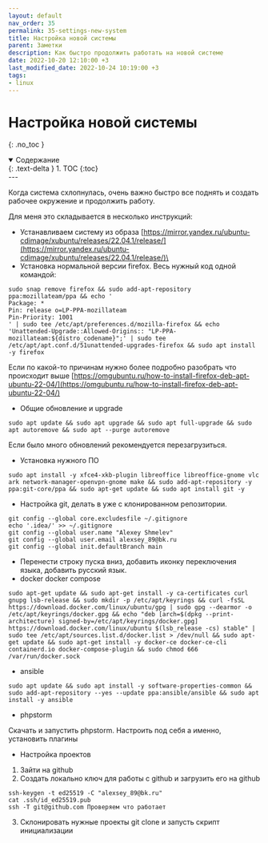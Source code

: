 ```yaml
---
layout: default
nav_order: 35
permalink: 35-settings-new-system
title: Настройка новой системы
parent: Заметки
description: Как быстро продолжить работать на новой системе 
date: 2022-10-20 12:10:00 +3
last_modified_date: 2022-10-24 10:19:00 +3
tags:
- linux
---
```


# Настройка новой системы
{: .no_toc }

<details open markdown="block">
  <summary>
    Содержание
  </summary>
  {: .text-delta }
1. TOC
{:toc}
</details>
---

Когда система схлопнулась, очень важно быстро все поднять и создать рабочее окружение и продолжить работу.

Для меня это складывается в несколько инструкций:

- Устанавливаем систему из образа [https://mirror.yandex.ru/ubuntu-cdimage/xubuntu/releases/22.04.1/release/](https://mirror.yandex.ru/ubuntu-cdimage/xubuntu/releases/22.04.1/release/)\
- Установка нормальной версии firefox. Весь нужный код одной командой:

```shell
sudo snap remove firefox && sudo add-apt-repository ppa:mozillateam/ppa && echo '
Package: *
Pin: release o=LP-PPA-mozillateam
Pin-Priority: 1001
' | sudo tee /etc/apt/preferences.d/mozilla-firefox && echo 'Unattended-Upgrade::Allowed-Origins:: "LP-PPA-mozillateam:${distro_codename}";' | sudo tee /etc/apt/apt.conf.d/51unattended-upgrades-firefox && sudo apt install -y firefox
```
Если по какой-то причинам нужно более подробно разобрать что происходит выше [https://omgubuntu.ru/how-to-install-firefox-deb-apt-ubuntu-22-04/](https://omgubuntu.ru/how-to-install-firefox-deb-apt-ubuntu-22-04/)

- Общие обновление и upgrade
```shell
sudo apt update && sudo apt upgrade && sudo apt full-upgrade && sudo apt autoremove && sudo apt --purge autoremove
```

Если было много обновлений рекомендуется перезагрузиться.

- Установка нужного ПО

```shell
sudo apt install -y xfce4-xkb-plugin libreoffice libreoffice-gnome vlc ark network-manager-openvpn-gnome make && sudo add-apt-repository -y ppa:git-core/ppa && sudo apt-get update && sudo apt install git -y
```

- Настройка git, делать в уже с клонированном репозитории.

```shell
git config --global core.excludesfile ~/.gitignore
echo '.idea/' >> ~/.gitignore
git config --global user.name "Alexey Shmelev"
git config --global user.email alexsey_89@bk.ru
git config --global init.defaultBranch main
```

- Перенести строку пуска вниз, добавить иконку переключения языка, добавить русский язык.
- docker docker compose

```shell
sudo apt-get update && sudo apt-get install -y ca-certificates curl gnupg lsb-release && sudo mkdir -p /etc/apt/keyrings && curl -fsSL https://download.docker.com/linux/ubuntu/gpg | sudo gpg --dearmor -o /etc/apt/keyrings/docker.gpg && echo "deb [arch=$(dpkg --print-architecture) signed-by=/etc/apt/keyrings/docker.gpg] https://download.docker.com/linux/ubuntu $(lsb_release -cs) stable" | sudo tee /etc/apt/sources.list.d/docker.list > /dev/null && sudo apt-get update && sudo apt-get install -y docker-ce docker-ce-cli containerd.io docker-compose-plugin && sudo chmod 666 /var/run/docker.sock
```

- ansible

```shell
sudo apt update && sudo apt install -y software-properties-common && sudo add-apt-repository --yes --update ppa:ansible/ansible && sudo apt install -y ansible
```

- phpstorm

Скачать и запустить phpstorm. Настроить под себя а именно, установить плагины

- Настройка проектов

1. Зайти на github
2. Создать локально ключ для работы с github и загрузить его на github
```shell
ssh-keygen -t ed25519 -C "alexsey_89@bk.ru"
cat .ssh/id_ed25519.pub
ssh -T git@github.com Проверяем что работает
```
3. Cклонировать нужные проекты git clone и запусть скрипт инициализации

